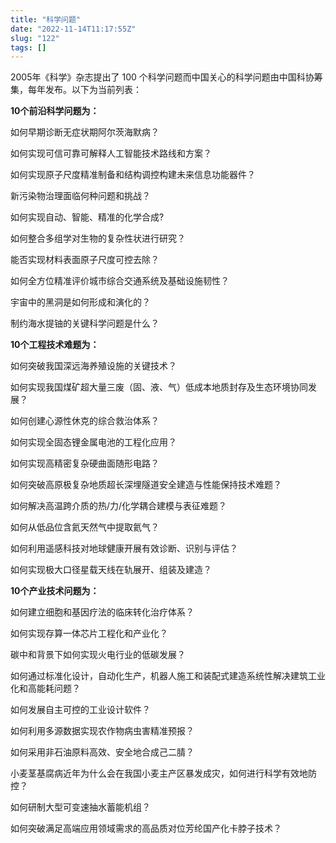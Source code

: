 ```yaml
---
title: "科学问题"
date: "2022-11-14T11:17:55Z"
slug: "122"
tags: []
---
```

2005年《科学》杂志提出了 100 个科学问题而中国关心的科学问题由中国科协筹集，每年发布。以下为当前列表：

**10个前沿科学问题为：**

如何早期诊断无症状期阿尔茨海默病？

如何实现可信可靠可解释人工智能技术路线和方案？

如何实现原子尺度精准制备和结构调控构建未来信息功能器件？

新污染物治理面临何种问题和挑战？

如何实现自动、智能、精准的化学合成?

如何整合多组学对生物的复杂性状进行研究？

能否实现材料表面原子尺度可控去除？

如何全方位精准评价城市综合交通系统及基础设施韧性？

宇宙中的黑洞是如何形成和演化的？

制约海水提铀的关键科学问题是什么？

**10个工程技术难题为：**

如何突破我国深远海养殖设施的关键技术？

如何实现我国煤矿超大量三废（固、液、气）低成本地质封存及生态环境协同发展？

如何创建心源性休克的综合救治体系？

如何实现全固态锂金属电池的工程化应用？

如何实现高精密复杂硬曲面随形电路？

如何突破高原极复杂地质超长深埋隧道安全建造与性能保持技术难题？

如何解决高温跨介质的热/力/化学耦合建模与表征难题？

如何从低品位含氦天然气中提取氦气？

如何利用遥感科技对地球健康开展有效诊断、识别与评估？

如何实现极大口径星载天线在轨展开、组装及建造？

**10个产业技术问题为：**

如何建立细胞和基因疗法的临床转化治疗体系？

如何实现存算一体芯片工程化和产业化？

碳中和背景下如何实现火电行业的低碳发展？

如何通过标准化设计，自动化生产，机器人施工和装配式建造系统性解决建筑工业化和高能耗问题？

如何发展自主可控的工业设计软件？

如何利用多源数据实现农作物病虫害精准预报？

如何采用非石油原料高效、安全地合成己二腈？

小麦茎基腐病近年为什么会在我国小麦主产区暴发成灾，如何进行科学有效地防控？

如何研制大型可变速抽水蓄能机组？

如何突破满足高端应用领域需求的高品质对位芳纶国产化卡脖子技术？
